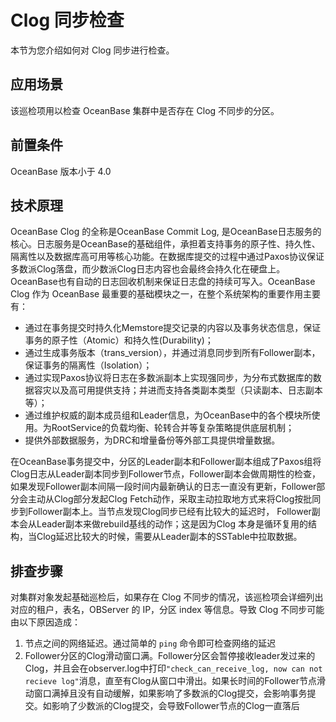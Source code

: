 # Clog 同步检查

本节为您介绍如何对 Clog 同步进行检查。

## 应用场景

该巡检项用以检查 OceanBase 集群中是否存在 Clog 不同步的分区。

## 前置条件

OceanBase 版本小于 4.0

## 技术原理

OceanBase Clog 的全称是OceanBase Commit Log, 是OceanBase日志服务的核心。日志服务是OceanBase的基础组件，承担着支持事务的原子性、持久性、隔离性以及数据库高可用等核心功能。在数据库提交的过程中通过Paxos协议保证多数派Clog落盘，而少数派Clog日志内容也会最终会持久化在硬盘上。OceanBase也有自动的日志回收机制来保证日志盘的持续可写入。OceanBase Clog 作为 OceanBase 最重要的基础模块之一，在整个系统架构的重要作用主要有：

- 通过在事务提交时持久化Memstore提交记录的内容以及事务状态信息，保证事务的原子性（Atomic）和持久性(Durability)；
- 通过生成事务版本（trans_version），并通过消息同步到所有Follower副本，保证事务的隔离性（Isolation）；
- 通过实现Paxos协议将日志在多数派副本上实现强同步，为分布式数据库的数据容灾以及高可用提供支持；并进而支持各类副本类型（只读副本、日志副本等）；
- 通过维护权威的副本成员组和Leader信息，为OceanBase中的各个模块所使用。为RootService的负载均衡、轮转合并等复杂策略提供底层机制；
- 提供外部数据服务，为DRC和增量备份等外部工具提供增量数据。

在OceanBase事务提交中，分区的Leader副本和Follower副本组成了Paxos组将Clog日志从Leader副本同步到Follower节点，Follower副本会做周期性的检查，如果发现Follower副本间隔一段时间内最新确认的日志一直没有更新，Follower部分会主动从Clog部分发起Clog Fetch动作，采取主动拉取地方式来将Clog按批同步到Follower副本上。当节点发现Clog同步已经有比较大的延迟时， Follower副本会从Leader副本来做rebuild基线的动作；这是因为Clog 本身是循环复用的结构，当Clog延迟比较大的时候，需要从Leader副本的SSTable中拉取数据。

## 排查步骤

对集群对象发起基础巡检后，如果存在 Clog 不同步的情况，该巡检项会详细列出对应的租户，表名，OBServer 的 IP，分区 index 等信息。导致 Clog 不同步可能由以下原因造成：

1. 节点之间的网络延迟。通过简单的 `ping` 命令即可检查网络的延迟
2. Follower分区的Clog滑动窗口满。Follower分区会暂停接收leader发过来的Clog，并且会在observer.log中打印`"check_can_receive_log, now can not recieve log"`消息，直至有Clog从窗口中滑出。如果长时间的Follower节点滑动窗口满掉且没有自动缓解，如果影响了多数派的Clog提交，会影响事务提交。如影响了少数派的Clog提交，会导致Follower节点的Clog一直落后
